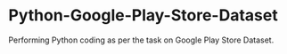 # Python-Google-Play-Store-Dataset
Performing Python coding as per the task on Google Play Store Dataset.

